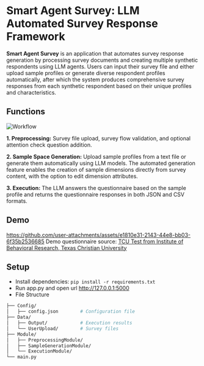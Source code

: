 # Smart Agent Survey: LLM Automated Survey Response Framework 

**Smart Agent Survey** is an application that automates survey response generation by processing survey documents and creating multiple synthetic respondents using LLM agents. Users can input their survey file and either upload sample profiles or generate diverse respondent profiles automatically, after which the system produces comprehensive survey responses from each synthetic respondent based on their unique profiles and characteristics.

## Functions

![Workflow](https://github.com/wuzengqing001225/SmartAgentSurvey/blob/main/static/images/workflow.png?raw=true)

**1. Preprocessing:** Survey file upload, survey flow validation, and optional attention check question addition.

**2. Sample Space Generation:** Upload sample profiles from a text file or generate them automatically using LLM models. The automated generation feature enables the creation of sample dimensions directly from survey content, with the option to edit dimension attributes.

**3. Execution:** The LLM answers the questionnaire based on the sample profile and returns the questionnaire responses in both JSON and CSV formats.

## Demo

https://github.com/user-attachments/assets/e1810e31-2143-44e8-bb03-6f35b2536685
Demo questionnaire source: [TCU Test from Institute of Behavioral Research, Texas Christian University](https://ibr.tcu.edu/forms/)

## Setup

- Install dependencies: `pip install -r requirements.txt`
- Run app.py and open url http://127.0.0.1:5000
- File Structure

```bash
├── Config/
│   ├── config.json        # Configuration file
├── Data/
│   ├── Output/            # Execution results
│   └── UserUpload/        # Survey files
├── Module/
│   ├── PreprocessingModule/
│   ├── SampleGenerationModule/
│   └── ExecutionModule/
└── main.py
```
